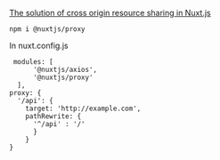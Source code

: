 
[The solution of cross origin resource sharing in Nuxt.js ](https://github.com/nuxt-community/proxy-module#readme)

```
npm i @nuxtjs/proxy
```

In nuxt.config.js

```
 modules: [
      '@nuxtjs/axios',
      '@nuxtjs/proxy'
  ],
proxy: {
  '/api': {
    target: 'http://example.com',
    pathRewrite: {
      '^/api' : '/'
      }
    }
}
```
